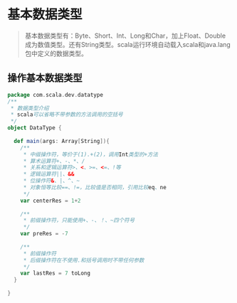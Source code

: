 # 基本数据类型

> 基本数据类型有：Byte、Short、Int、Long和Char，加上Float、Double成为数值类型。还有String类型。scala运行环境自动载入scala和java.lang包中定义的数据类型。

## 操作基本数据类型

```scala
package com.scala.dev.datatype
/**
 * 数据类型介绍
 * scala可以省略不带参数的方法调用的空括号
 */
object DataType {
  
  def main(args: Array[String]){
    /**
     * 中缀操作符，等价于(1).+(2)，调用Int类型的+方法
     * 算术运算符+、-、*、/
     * 关系和逻辑运算符>、<、>=、<=、!等
     * 逻辑运算符||、&&
     * 位操作符&、|、^、~
     * 对象恒等比较==、!=，比较值是否相同，引用比较eq、ne
     */
    var centerRes = 1+2
    
    /**
     * 前缀操作符，只能使用+、-、！、~四个符号
     */
    var preRes = -7 
    
    /**
     * 前缀操作符
     * 后缀操作符在不使用.和括号调用时不带任何参数
     */
    var lastRes = 7 toLong
  }
  
}
```

